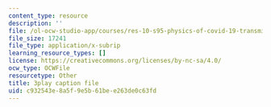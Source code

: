 ```yaml
---
content_type: resource
description: ''
file: /ol-ocw-studio-app/courses/res-10-s95-physics-of-covid-19-transmission-fall-2020/c932543e8a5f9e5b61bee263de0c63fd_QbueCxKUUTo.srt
file_size: 17241
file_type: application/x-subrip
learning_resource_types: []
license: https://creativecommons.org/licenses/by-nc-sa/4.0/
ocw_type: OCWFile
resourcetype: Other
title: 3play caption file
uid: c932543e-8a5f-9e5b-61be-e263de0c63fd
---
```

